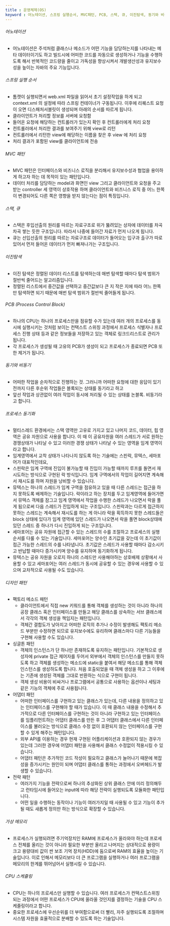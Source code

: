 ```yaml
---
title : 운영체제(OS)
keyword : 어노테이션, 스프링 실행순서, MVC패턴, PCB, 스택, 큐, 이진탐색, 동기와 비동기, 프로세스 동기화(스핀락, 뮤텍스, 세마포어), 디자인패턴, 가상메모리, cpu스케줄링
--- 
```


###### 어노테이션

- 어노테이션은 주석처럼 클래스나 메소드가 어떤 기능을 담당하는지를 나타내는 메타 데이터이기도 하고 빌드시에 어떠한 코드를 자동으로 생성하거나 기능을 수행하도록 해서 반복적인 코드량을 줄이고 가독성을 향상시켜서 개발생산성과 유지보수성을 높이는 자바의 주요 기능입니다.

###### 스프링 실행 순서

- 톰캣이 실행되면서 web.xml 파일을 읽어서 초기 설정작업을 하게 되고 context.xml 의 설정에 따라 스프링 컨테이너가 구동됩니다. 이후에 리퀘스트 요청이 오면 디스패처서블릿이 생성되며 아래의 순서를 따르게 됩니다.
- 클라이언트가 처리할 정보를 서버에 요청함
- 들어온 요청에 해당하는 컨트롤러가 있는지 확인 후 컨트롤러에게 처리 요청
- 컨트롤러에서 처리한 결과를 보여주기 위해 view로 리턴
-  컨트롤러에서 리턴한 view에 해당하는 이름을 찾은 후 view 에 처리 요청
- 처리 결과가 포함된 view를 클라이언트에 전송

###### MVC 패턴

- MVC 패턴은 인터페이스와 비즈니스 로직을 분리해서 유지보수성과 협업을 용이하게 하고자 하는 데 목적이 있는 패턴입니다.
- 데이터 처리를 담당하는 model과 화면인 view 그리고 클라이언트와 요청을 주고 받는 controller 세 영역이 상호작용 하며 클라이언트와 비즈니스 로직 중 어느 한쪽이 변경되어도 다른 쪽은 영향을 받지 않는다는 점이 특징입니다.


###### 스택, 큐

- 스택은 후입선출의 원리를 따르는 자료구조로 위가 뚫려있는 상자에 데이터를 차곡차곡 쌓는 듯한 구조입니다. 따라서 나중에 들어간 자료가 먼저 나오게 됩니다.
- 큐는 선입선출의 원리를 따르는 자료구조로 데이터가 들어오는 입구과 출구가 따로 있어서 먼저 들어온 데이터가 먼저 빠져나가는 구조입니다.

###### 이진탐색

- 이진 탐색은 정렬된 데이터 리스트를 탐색하는데 매번 탐색할 때마다 탐색 범위가 절반씩 줄어드는 알고리즘입니다.
- 정렬된 리스트에서 중간값을 선택하고 중간값보다 큰 지 작은 지에 따라 어느 한쪽만 탐색하면 되기 때문에 매번 탐색 범위가 절반씩 줄어들게 됩니다.

###### PCB (Process Control Block)

- 하나의 CPU는 하나의 프로세스만을 점유할 수가 있는데 여러 개의 프로세스를 동시에 실행시키는 것처럼 보이는 컨택스트 스위칭 과정에서 프로세스 식별자나 프로세스 진행 상태 등과 같은 정보들을 저장하고 있는 객체로 링크드리스트로 관리가 됩니다.
- 각 프로세스가 생성될 때 고유의 PCB가 생성이 되고 프로세스가 종료되면 PCB 또한 제거가 됩니다.

###### 동기와 비동기

- 어떠한 작업을 순차적으로 진행하는 것. 그러니까 어떠한 요청에 대한 응답이 있기 전까지 다른 후순위 작업들은 블록되는 상태를 동기라고 하고
- 앞선 작업과 상관없이 여러 작업이 동시에 처리될 수 있는 상태를 논블록. 비동기라고 합니다.

###### 프로세스 동기화

- 멀티스레드 환경에서는 스택 영역만 고유로 가지고 있고 나머지 코드, 데이터, 힙 영역은 공유 자원으로 사용을 합니다. 이 때 이 공유자원을 여러 스레드가 서로 원하는 경쟁상태가 나타날 수 있고 이러한 경쟁 상태가 나타날 수 있는 영역을 임계 영역이라고 합니다.
- 임계영역에서 교착 상태가 나타나지 않도록 하는 기술에는 스핀락, 뮤텍스, 세마포어가 대표적인데요,
- 스핀락은 임계 구역에 진입이 불가능할 때 진입이 가능할 때까지 루프를 돌면서 재시도하는 방식으로 구현된 락 방식입니다. 임계 구역에서의 작업이 길어지면 계속해서 재시도를 하며 자원을 낭비할 수 있습니다.
- 뮤텍스는 하나의 스레드가 임계 구역을 점유하고 있을 때 다른 스레드는 접근을 하지 못하도록 배제하는 기술입니다. 락이라고 하는 장치를 두고 임계영역에 들어가면서 뮤텍스 객체를 잠그고 임계 영역에서 작업을 수행한 스레드가 나오면서 락을 풀게 됨으로써 다음 스레드가 진입하게 되는 구조입니다. 스핀락과는 다르게 접근하지 못하는 스레드는 계속해서 재시도를 하는 게 아니라 락을 획득하지 못한 스레드들은 block 상태에 있다가 임계 영역에 있던 스레드가 나오면서 락을 풀면 block상태에 있던 스레드 중 하나가 다시 진입하게 되는 구조입니다.
- 세마포어는 공유 자원에 접근할 수 있는 스레드의 수를 조절하고 프로세스의 실행 순서를 다룰 수 있는 기술입니다. 세마포어는 양수인 초기값을 갖는데 이 초기값이 접근 가능한 스레드의 수를 나타냅니다. 초기값은 스레드가 사용할 때마다 감소시키고 반납할 때마다 증가시키며 양수를 유지하며 동기화하게 됩니다.
- 뮤텍스는 공유 자원을 오로지 하나의 스레드만 사용해야하는 상호배제 상황에서 사용할 수 있고 세마포어는 여러 스레드가 동시에 공유할 수 있는 경우에 사용할 수 있으며 교차적으로 사용될 수도 있습니다.


###### 디자인 패턴

- 팩토리 메소드 패턴
	- 클라이언트에서 직접 new 키워드를 통해 객체를 생성하는 것이 아니라 하나의 공장 클래스 혹은 인터페이스를 만들고 해당 클래스를 상속하는 서브 클래스에서 각각의 객체 생성을 책임지는 패턴입니다.
	- 객체간 결합도가 낮아지고 어떠한 로직의 추가나 수정이 발생해도 팩토리 메소드 부분만 수정하면 되므로 유지보수에도 유리하며 클래스마다 다른 기능들을 구현해 사용할 수도 있습니다.
- 싱글톤 패턴
	- 객체의 인스턴스가 단 하나만 존재하도록 유지하는 패턴입니다. 기본적으로 생성자에 private 접근 제어자를 두어서 외부에서 객체의 인스턴스를 만들지 못하도록 하고 객체를 생성하는 메소드에 static을 붙여서 해당 메소드를 통해 객체 인스턴스를 생성하도록 합니다. 처음 호출되었을 때 객체 생성을 하고 그 이후에는 기존에 생성된 객체를 그대로 반환하는 식으로 구현이 됩니다.
	- 객체 생성 비용이 비싸거나 프로그램에서 공통으로 사용하는 옵션이나 세팅과 같은 기능의 객체에 주로 사용됩니다.
- 어댑터 패턴
	- 어떠한 인터페이스를 구현하고 있는 클래스가 있는데, 다른 내용을 정의하고 있는 인터페이스를 구현해야 할 때가 있습니다. 이 때 클래스 내용을 수정해서 추가적으로 다른 인터페이스를 구현하는 것이 아니라 구현하고 있는 인터페이스를 임플리먼트하는 어댑터 클래스를 만든 후 그 어댑터 클래스에서 다른 인터페이스를 불러오는 방식으로 클래스 수정 없이 호환되지 않는 인터페이스를 구현할 수 있게 해주는 패턴입니다.
	- 외부 API를 이용하는 경우 현재 구현된 어플리케이션과 호환되지 않는 경우가 있는데 그러한 경우에 어댑터 패턴을 사용해서 클래스 수정없이 적용시킬 수 있습니다.
	- 어댑터 패턴은 추가적인 코드 작성이 필요하고 클래스가 늘어나기 때문에 복잡성을 증가시키는 원인이 되며 어댑터 클래스를 통하는 과정에서 오버헤드가 발생할 수 있습니다.
- 전략 패턴
	- 여러가지 기능을 전략으로써 하나의 추상화된 상위 클래스 안에 미리 정의해두고 런타임시에 들어오는 input에 따라 해당 전략이 실행되도록 모듈화한 패턴입니다.
	- 어떤 일을 수행하는 동작이나 기능이 여러가지일 때 사용될 수 있고 기능이 추가될 때도 새롭게 정의만 하는 방식으로 확장할 수 있습니다.


###### 가상 메모리

- 프로세스가 실행되려면 주기억장치인 RAM에 프로세스가 올라와야 하는데 프로세스 전체를 올리는 것이 아니라 필요한 부분만 올리고 나머지는 상대적으로 용량이 크고 용량대비 값이 싼 보조 기억 장치(HDD)에 둠으로써 RAM의 효율을 높이는 기술입니다. 이로 인해서 메모리보다 더 큰 프로그램을 실행하거나 여러 프로그램을 메모리의 한계를 뛰어넘어서 실행시킬 수 있습니다.

###### CPU 스케쥴링

- CPU는 하나의 프로세스만 실행할 수 있습니다. 여러 프로세스가 컨택스트스위칭 되는 과정에서 어떤 프로세스가 CPU에 올라올 것인지를 결정하는 기술을 CPU 스케줄링이라고 합니다.
- 중요한 프로세스에 우선순위를 더 부여함으로써 더 빨리, 자주 실행되도록 조절하며 시스템 자원을 효율적으로 분배할 수 있도록 하는 기술입니다.